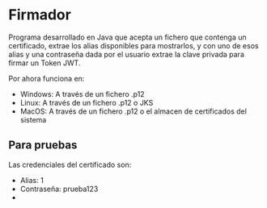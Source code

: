 # Firmador
Programa desarrollado en Java que acepta un fichero que contenga un certificado, extrae los alias disponibles para mostrarlos, y con uno de esos alias y una contraseña dada por el usuario extrae la clave privada para firmar un Token JWT.

Por ahora funciona en:
- Windows: A través de un fichero .p12
- Linux: A través de un fichero .p12 o JKS
- MacOS: A través de un fichero .p12 o el almacen de certificados del sistema

## Para pruebas
Las credenciales del certificado son:
- Alias: 1
- Contraseña: prueba123
- 
